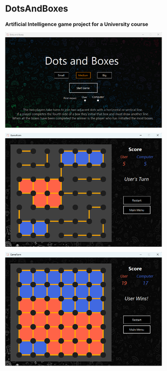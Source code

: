 # DotsAndBoxes
### Artificial Intelligence game project for a University course

![alt text](https://github.com/naurisgrinbergs0/DotsAndBoxes/blob/main/Screenshot%202023-03-13%20210853.png)

![alt text](https://github.com/naurisgrinbergs0/DotsAndBoxes/blob/main/Screenshot%202023-03-13%20211243.png)

![alt text](https://github.com/naurisgrinbergs0/DotsAndBoxes/blob/main/Screenshot%202023-03-13%20211441.png)
